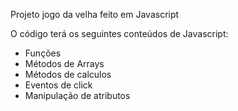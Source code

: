 Projeto jogo da velha feito em Javascript

O código terá os seguintes conteúdos de Javascript:

- Funções
- Métodos de Arrays
- Métodos de calculos
- Eventos de click
- Manipulação de atributos
